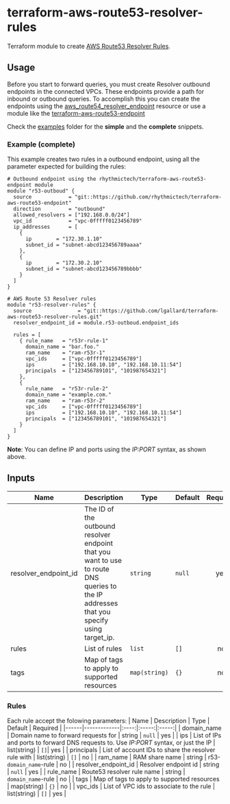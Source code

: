 # terraform-aws-route53-resolver-rules

Terraform module to create [AWS Route53 Resolver Rules](https://docs.aws.amazon.com/Route53/latest/DeveloperGuide/resolver.html/).

## Usage

Before you start to forward queries, you must create  Resolver outbound endpoints in the connected VPCs. These endpoints provide a path for inbound or outbound queries. To accomplish this you can create the endpoints using the [aws_route54_resolver_endpoint](https://www.terraform.io/docs/providers/aws/r/route53_resolver_endpoint.html) resource or use a module like the [terraform-aws-route53-endpoint](https://github.com/rhythmictech/terraform-aws-route53-endpoint)

Check the [examples](examples/) folder for the **simple** and the **complete** snippets.

### Example (complete)

This example creates two rules in a outbound endpoint, using all the parameter expected for building the rules:

```
# Outbound endpoint using the rhythmictech/terraform-aws-route53-endpoint module
module "r53-outboud" {
  source            = "git::https://github.com/rhythmictech/terraform-aws-route53-endpoint"
  direction         = "outbound"
  allowed_resolvers = ["192.168.0.0/24"]
  vpc_id            = "vpc-0fffff0123456789"
  ip_addresses      = [
    {
      ip        = "172.30.1.10"
      subnet_id = "subnet-abcd123456789aaaa"
    },
    {
      ip        = "172.30.2.10"
      subnet_id = "subnet-abcd123456789bbbb"
    }
  ]
}

# AWS Route 53 Resolver rules
module "r53-resolver-rules" {
  source               = "git::https://github.com/lgallard/terraform-aws-route53-resolver-rules.git"
  resolver_endpoint_id = module.r53-outboud.endpoint_ids

  rules = [
    { rule_name   = "r53r-rule-1"
      domain_name = "bar.foo."
      ram_name    = "ram-r53r-1"
      vpc_ids     = ["vpc-0fffff0123456789"]
      ips         = ["192.168.10.10", "192.168.10.11:54"]
      principals  = ["123456789101", "101987654321"]
    },
    {
      rule_name   = "r53r-rule-2"
      domain_name = "example.com."
      ram_name    = "ram-r53r-2"
      vpc_ids     = ["vpc-0fffff0123456789"]
      ips         = ["192.168.10.10", "192.168.10.11:54"]
      principals  = ["123456789101", "101987654321"]
    }
  ]
}

```

**Note**: You can define IP and ports using the *IP:PORT* syntax, as shown above.

## Inputs

| Name | Description | Type | Default | Required |
|------|-------------|------|---------|:--------:|
| resolver\_endpoint\_id | The ID of the outbound resolver endpoint that you want to use to route DNS queries to the IP addresses that you specify using target\_ip. | `string` | `null` | yes |
| rules | List of rules | `list` | `[]` | no |
| tags | Map of tags to apply to supported resources | `map(string)` | `{}` | no |

### Rules
Each rule accept the folowing parameters:
| Name | Description | Type | Default | Required |
|------|-------------|:----:|:-----:|:-----:|
| domain\_name | Domain name to forward requests for | string | `null` | yes |
| ips | List of IPs and ports to forward DNS requests to. Use *IP:PORT* syntax, or just the IP | list(string) | `[]`| yes |
| principals | List of account IDs to share the resolver rule with | list(string) | `[]` | no |
| ram\_name | RAM share name | string | r53-`domain_name`-rule | no |
| resolver\_endpoint\_id | Resolver endpoint id | string | `null` | yes |
| rule\_name | Route53 resolver rule name | string | `domain_name`-rule | no |
| tags | Map of tags to apply to supported resources | map(string) | `{}` | no |
| vpc\_ids | List of VPC ids to associate to the rule | list(string) | `[]` | yes |

